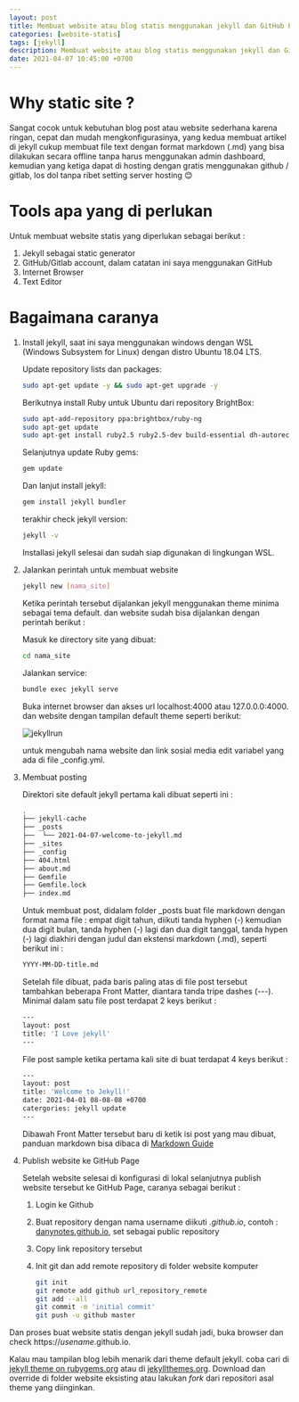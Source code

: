 ```yaml
---
layout: post
title: Membuat website atau blog statis menggunakan jekyll dan GitHub Pages
categories: [website-statis]
tags: [jekyll]
description: Membuat website atau blog statis menggunakan jekyll dan GitHub Pages
date: 2021-04-07 10:45:00 +0700
---
```



# Why static site ?
Sangat cocok untuk kebutuhan blog post atau website sederhana karena ringan, cepat dan mudah mengkonfigurasinya, yang kedua membuat artikel di jekyll cukup membuat file text dengan format markdown (.md) yang bisa dilakukan secara offline tanpa harus menggunakan admin dashboard, kemudian yang ketiga dapat di hosting dengan gratis menggunakan github / gitlab, los dol tanpa ribet setting server hosting 😊

# Tools apa yang di perlukan
Untuk membuat website statis yang diperlukan sebagai berikut :
1. Jekyll sebagai static generator
2. GitHub/Gitlab account, dalam catatan ini saya menggunakan GitHub
3. Internet Browser
4. Text Editor

# Bagaimana caranya
1. Install jekyll, saat ini saya menggunakan windows dengan WSL (Windows Subsystem for Linux) dengan distro Ubuntu 18.04 LTS. 
    
    Update repository lists dan packages:

    ```bash
    sudo apt-get update -y && sudo apt-get upgrade -y
    ```

    Berikutnya install Ruby untuk Ubuntu dari repository BrightBox:

    ```bash
    sudo apt-add-repository ppa:brightbox/ruby-ng
    sudo apt-get update
    sudo apt-get install ruby2.5 ruby2.5-dev build-essential dh-autoreconf
    ```

    Selanjutnya update Ruby gems:
    ```bash
    gem update
    ```

    Dan lanjut install jekyll:
    ```bash
    gem install jekyll bundler
    ```
    terakhir check jekyll version:
    ```bash
    jekyll -v
    ```
    Installasi jekyll selesai dan sudah siap digunakan di lingkungan WSL.

2. Jalankan perintah untuk membuat website 
    
    ```bash
    jekyll new [nama_site]
    ```

    Ketika perintah tersebut dijalankan jekyll menggunakan theme minima sebagai tema default. dan website sudah bisa dijalankan dengan perintah berikut :

    Masuk ke directory site yang dibuat:
    ```bash
    cd nama_site
    ```

    Jalankan service:
    ```bash
    bundle exec jekyll serve
    ```

    Buka internet browser dan akses url localhost:4000 atau 127.0.0.0:4000. dan website dengan tampilan default theme seperti berikut:

    ![jekyllrun](https://1.bp.blogspot.com/-rMqzQdIc8-U/YG28DzRJNvI/AAAAAAAAUbA/NcYDWRnW1AM3Xw92m6-4j98THhfCXmZ3wCLcBGAsYHQ/s1497/minima-theme-jekyll.png)

    untuk mengubah nama website dan link sosial media edit variabel yang ada di file _config.yml.

3. Membuat posting
    
    Direktori site default jekyll pertama kali dibuat seperti ini :

    ```bash
    .
    ├── jekyll-cache
    ├── _posts
    ├──  └── 2021-04-07-welcome-to-jekyll.md
    ├── _sites
    ├── _config
    ├── 404.html
    ├── about.md
    ├── Gemfile
    ├── Gemfile.lock
    ├── index.md
    ```

    Untuk membuat post, didalam folder _posts buat file markdown dengan format nama file : empat digit tahun, diikuti tanda hyphen (-) kemudian dua digit bulan, tanda hyphen (-) lagi dan dua digit tanggal, tanda hypen (-) lagi diakhiri dengan judul dan ekstensi markdown (.md), seperti berikut ini :

    ```bash
    YYYY-MM-DD-title.md
    ```

    Setelah file dibuat, pada baris paling atas di file post tersebut tambahkan beberapa Front Matter, diantara tanda tripe dashes (---).
    Minimal dalam satu file post terdapat 2 keys berikut :

    ```bash
    ---
    layout: post
    title: 'I Love jekyll'
    ---
    ```

    File post sample ketika pertama kali site di buat terdapat 4 keys berikut :

    ```bash
    ---
    layout: post
    title: 'Welcome to Jekyll!'
    date: 2021-04-01 08-08-08 +0700
    catergories: jekyll update
    ---
    ```

    Dibawah Front Matter tersebut baru di ketik isi post yang mau dibuat, panduan markdown bisa dibaca di [Markdown Guide](https://www.markdownguide.org/)

4. Publish website ke GitHub Page

    Setelah website selesai di konfigurasi di lokal selanjutnya publish website tersebut ke GitHub Page, caranya sebagai berikut :
    1. Login ke Github
    2. Buat repository dengan nama username diikuti *.github.io*, contoh : [danynotes.github.io](https://danynotes.github.io/), set sebagai public repository
    3. Copy link repository tersebut
    4. Init git dan add remote repository di folder website komputer

        ```bash
        git init
        git remote add github url_repository_remote
        git add --all
        git commit -m 'initial commit'
        git push -u github master
        ```

Dan proses buat website statis dengan jekyll sudah jadi, buka browser dan check https://*usename*.github.io.

Kalau mau tampilan blog lebih menarik dari theme default jekyll. coba cari di [jekyll theme on rubygems.org](https://rubygems.org/search?utf8=%E2%9C%93&query=jekyll-theme) atau di [jekyllthemes.org](http://jekyllthemes.org/). Download dan override di folder website eksisting
atau lakukan *fork* dari repositori asal theme yang diinginkan.